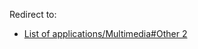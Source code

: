Redirect to:

*   [List of applications/Multimedia#Other 2](/index.php/List_of_applications/Multimedia#Other_2 "List of applications/Multimedia")